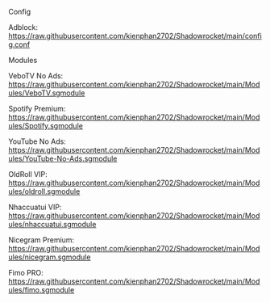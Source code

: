 Config

Adblock: https://raw.githubusercontent.com/kienphan2702/Shadowrocket/main/config.conf

Modules

VeboTV No Ads: https://raw.githubusercontent.com/kienphan2702/Shadowrocket/main/Modules/VeboTV.sgmodule

Spotify Premium: https://raw.githubusercontent.com/kienphan2702/Shadowrocket/main/Modules/Spotify.sgmodule

YouTube No Ads: https://raw.githubusercontent.com/kienphan2702/Shadowrocket/main/Modules/YouTube-No-Ads.sgmodule

OldRoll VIP: https://raw.githubusercontent.com/kienphan2702/Shadowrocket/main/Modules/oldroll.sgmodule

Nhaccuatui VIP: https://raw.githubusercontent.com/kienphan2702/Shadowrocket/main/Modules/nhaccuatui.sgmodule

Nicegram Premium: https://raw.githubusercontent.com/kienphan2702/Shadowrocket/main/Modules/nicegram.sgmodule

Fimo PRO: https://raw.githubusercontent.com/kienphan2702/Shadowrocket/main/Modules/fimo.sgmodule
